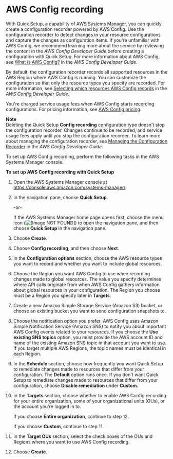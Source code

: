 # AWS Config recording<a name="quick-setup-config"></a>

With Quick Setup, a capability of AWS Systems Manager, you can quickly create a configuration recorder powered by AWS Config\. Use the configuration recorder to detect changes in your resource configurations and capture the changes as configuration items\. If you're unfamiliar with AWS Config, we recommend learning more about the service by reviewing the content in the *AWS Config Developer Guide* before creating a configuration with Quick Setup\. For more information about AWS Config, see [What is AWS Config?](https://docs.aws.amazon.com/config/latest/developerguide/WhatIsConfig.html) in the *AWS Config Developer Guide*\.

By default, the configuration recorder records all supported resources in the AWS Region where AWS Config is running\. You can customize the configuration so that only the resource types you specify are recorded\. For more information, see [Selecting which resources AWS Config records](https://docs.aws.amazon.com/config/latest/developerguide/select-resources.html) in the *AWS Config Developer Guide*\.

You're charged service usage fees when AWS Config starts recording configurations\. For pricing information, see [AWS Config pricing](http://aws.amazon.com/config/pricing/)\.

**Note**  
Deleting the Quick Setup **Config recording** configuration type doesn't stop the configuration recorder\. Changes continue to be recorded, and service usage fees apply until you stop the configuration recorder\. To learn more about managing the configuration recorder, see [Managing the Configuration Recorder](https://docs.aws.amazon.com/config/latest/developerguide/stop-start-recorder.html) in the *AWS Config Developer Guide*\.

To set up AWS Config recording, perform the following tasks in the AWS Systems Manager console\.

**To set up AWS Config recording with Quick Setup**

1. Open the AWS Systems Manager console at [https://console\.aws\.amazon\.com/systems\-manager/](https://console.aws.amazon.com/systems-manager/)\.

1. In the navigation pane, choose **Quick Setup**\.

   \-or\-

   If the AWS Systems Manager home page opens first, choose the menu icon \(![\[Image NOT FOUND\]](http://docs.aws.amazon.com/systems-manager/latest/userguide/images/menu-icon-small.png)\) to open the navigation pane, and then choose **Quick Setup** in the navigation pane\.

1. Choose **Create**\.

1. Choose **Config recording**, and then choose **Next**\.

1. In the **Configuration options** section, choose the AWS resource types you want to record and whether you want to include global resources\.

1. Choose the Region you want AWS Config to use when recording changes made to global resources\. The value you specify determines where API calls originate from when AWS Config gathers information about global resources in your configuration\. The Region you choose must be a Region you specify later in **Targets**\.

1. Create a new Amazon Simple Storage Service \(Amazon S3\) bucket, or choose an existing bucket you want to send configuration snapshots to\.

1. Choose the notification option you prefer\. AWS Config uses Amazon Simple Notification Service \(Amazon SNS\) to notify you about important AWS Config events related to your resources\. If you choose the **Use existing SNS topics** option, you must provide the AWS account ID and name of the existing Amazon SNS topic in that account you want to use\. If you target multiple AWS Regions, the topic names must be identical in each Region\.

1. In the **Schedule** section, choose how frequently you want Quick Setup to remediate changes made to resources that differ from your configuration\. The **Default** option runs once\. If you don't want Quick Setup to remediate changes made to resources that differ from your configuration, choose **Disable remediation** under **Custom**\.

1. In the **Targets** section, choose whether to enable AWS Config recording for your entire organization, some of your organizational units \(OUs\), or the account you're logged in to\.

   If you choose **Entire organization**, continue to step 12\.

   If you choose **Custom**, continue to step 11\.

1. In the **Target OUs** section, select the check boxes of the OUs and Regions where you want to use AWS Config recording\.

1. Choose **Create**\.